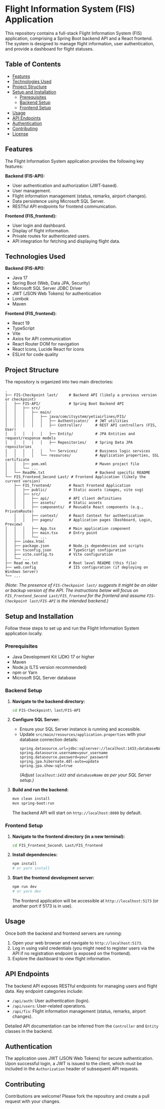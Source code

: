 # Flight Information System (FIS) Application

This repository contains a full-stack Flight Information System (FIS) application, comprising a Spring Boot backend API and a React frontend. The system is designed to manage flight information, user authentication, and provide a dashboard for flight statuses.

## Table of Contents

-   [Features](#features)
-   [Technologies Used](#technologies-used)
-   [Project Structure](#project-structure)
-   [Setup and Installation](#setup-and-installation)
    -   [Prerequisites](#prerequisites)
    -   [Backend Setup](#backend-setup)
    -   [Frontend Setup](#frontend-setup)
-   [Usage](#usage)
-   [API Endpoints](#api-endpoints)
-   [Authentication](#authentication)
-   [Contributing](#contributing)
-   [License](#license)

## Features

The Flight Information System application provides the following key features:

**Backend (FIS-API):**
-   User authentication and authorization (JWT-based).
-   User management.
-   Flight information management (status, remarks, airport changes).
-   Data persistence using Microsoft SQL Server.
-   RESTful API endpoints for frontend communication.

**Frontend (FIS_frontend):**
-   User login and dashboard.
-   Display of flight information.
-   Private routes for authenticated users.
-   API integration for fetching and displaying flight data.

## Technologies Used

**Backend (FIS-API):**
-   Java 17
-   Spring Boot (Web, Data JPA, Security)
-   Microsoft SQL Server JDBC Driver
-   JWT (JSON Web Tokens) for authentication
-   Lombok
-   Maven

**Frontend (FIS_frontend):**
-   React 19
-   TypeScript
-   Vite
-   Axios for API communication
-   React Router DOM for navigation
-   React Icons, Lucide React for icons
-   ESLint for code quality

## Project Structure

The repository is organized into two main directories:

```
.
├── FIS-Checkpoint last/     # Backend API (likely a previous version or checkpoint)
│   ├── FIS-API/             # Spring Boot Backend API
│   │   ├── src/
│   │   │   ├── main/
│   │   │   │   ├── java/com/itsystem/yetiairlines/FIS/
│   │   │   │   │   ├── Authenticator/   # JWT utilities
│   │   │   │   │   ├── Controller/      # REST API controllers (FIS, User)
│   │   │   │   │   ├── Entity/          # JPA Entities and request/response models
│   │   │   │   │   ├── Repositories/    # Spring Data JPA repositories
│   │   │   │   │   └── Services/        # Business logic services
│   │   │   │   └── resources/           # Application properties, SSL certificate
│   │   ├── pom.xml                      # Maven project file
│   │   └── ...
│   └── ReadMe.txt                       # Backend specific README
└── FIS_Frontend_Second Last/ # Frontend Application (likely the current version)
    ├── FIS_frontend/        # React Frontend Application
    │   ├── public/          # Static assets (images, vite svg)
    │   ├── src/
    │   │   ├── api/         # API client definitions
    │   │   ├── assets/      # Static assets
    │   │   ├── components/  # Reusable React components (e.g., PrivateRoute)
    │   │   ├── context/     # React Context for authentication
    │   │   ├── pages/       # Application pages (Dashboard, Login, Preview)
│   │   │   ├── App.tsx      # Main application component
│   │   │   ├── main.tsx     # Entry point
│   │   │   └── ...
│   ├── index.html
│   ├── package.json         # Node.js dependencies and scripts
│   ├── tsconfig.json        # TypeScript configuration
│   ├── vite.config.ts       # Vite configuration
│   └── ...
├── Read me.txt              # Root level README (this file)
├── web.config               # IIS configuration (if deploying on Windows Server)
└── ...
```
*(Note: The presence of `FIS-Checkpoint last/` suggests it might be an older or backup version of the API. The instructions below will focus on `FIS_Frontend_Second Last/FIS_frontend` for the frontend and assume `FIS-Checkpoint last/FIS-API` is the intended backend.)*

## Setup and Installation

Follow these steps to set up and run the Flight Information System application locally.

### Prerequisites

-   Java Development Kit (JDK) 17 or higher
-   Maven
-   Node.js (LTS version recommended)
-   npm or Yarn
-   Microsoft SQL Server database

### Backend Setup

1.  **Navigate to the backend directory:**
    ```bash
    cd FIS-Checkpoint\ last/FIS-API
    ```

2.  **Configure SQL Server:**
    -   Ensure your SQL Server instance is running and accessible.
    -   Update `src/main/resources/application.properties` with your database connection details:
        ```properties
        spring.datasource.url=jdbc:sqlserver://localhost:1433;databaseName=your_database_name;encrypt=true;trustServerCertificate=true;
        spring.datasource.username=your_username
        spring.datasource.password=your_password
        spring.jpa.hibernate.ddl-auto=update
        spring.jpa.show-sql=true
        ```
        *(Adjust `localhost:1433` and `databaseName` as per your SQL Server setup.)*

3.  **Build and run the backend:**
    ```bash
    mvn clean install
    mvn spring-boot:run
    ```
    The backend API will start on `http://localhost:8080` by default.

### Frontend Setup

1.  **Navigate to the frontend directory (in a new terminal):**
    ```bash
    cd FIS_Frontend_Second\ Last/FIS_frontend
    ```

2.  **Install dependencies:**
    ```bash
    npm install
    # or yarn install
    ```

3.  **Start the frontend development server:**
    ```bash
    npm run dev
    # or yarn dev
    ```
    The frontend application will be accessible at `http://localhost:5173` (or another port if 5173 is in use).

## Usage

Once both the backend and frontend servers are running:
1.  Open your web browser and navigate to `http://localhost:5173`.
2.  Log in using valid credentials (you might need to register users via the API if no registration endpoint is exposed on the frontend).
3.  Explore the dashboard to view flight information.

## API Endpoints

The backend API exposes RESTful endpoints for managing users and flight data. Key endpoint categories include:

-   `/api/auth`: User authentication (login).
-   `/api/users`: User-related operations.
-   `/api/fis`: Flight information management (status, remarks, airport changes).

Detailed API documentation can be inferred from the `Controller` and `Entity` classes in the backend.

## Authentication

The application uses JWT (JSON Web Tokens) for secure authentication. Upon successful login, a JWT is issued to the client, which must be included in the `Authorization` header of subsequent API requests.

## Contributing

Contributions are welcome! Please fork the repository and create a pull request with your changes.
